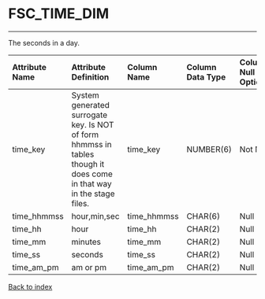# FSC_TIME_DIM

---

The seconds in a day.

| Attribute Name   | Attribute Definition                                                                                                 | Column Name   | Column Data Type   | Column Null Option   | Column Is PK   | Column Is FK   |
|:-----------------|:---------------------------------------------------------------------------------------------------------------------|:--------------|:-------------------|:---------------------|:---------------|:---------------|
| time_key         | System generated surrogate key.  Is NOT of form hhmmss in tables though it does come in that way in the stage files. | time_key      | NUMBER(6)          | Not Null             | Yes            | No             |
| time_hhmmss      | hour,min,sec                                                                                                         | time_hhmmss   | CHAR(6)            | Null                 | No             | No             |
| time_hh          | hour                                                                                                                 | time_hh       | CHAR(2)            | Null                 | No             | No             |
| time_mm          | minutes                                                                                                              | time_mm       | CHAR(2)            | Null                 | No             | No             |
| time_ss          | seconds                                                                                                              | time_ss       | CHAR(2)            | Null                 | No             | No             |
| time_am_pm       | am or pm                                                                                                             | time_am_pm    | CHAR(2)            | Null                 | No             | No             |

[Back to index](./README.md)